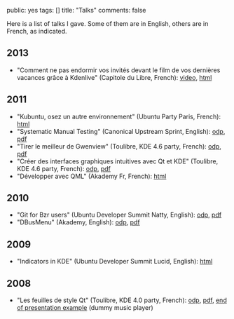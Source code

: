 public: yes
tags: []
title: "Talks"
comments: false

Here is a list of talks I gave. Some of them are in English, others are
in French, as indicated.

## 2013

- "Comment ne pas endormir vos invités devant le film de vos dernières vacances grâce à Kdenlive" (Capitole du Libre, French):
  [video](http://2013.capitoledulibre.org/conferences/multimedia-bureautique/comment-ne-pas-endormir-vos-invites-devant-le-film-de-vos-dernieres-vacances-grace-a-kdenlive.html),
  [html](2013/toulibre-kdenlive/toulibre-kdenlive.html)

## 2011

- "Kubuntu, osez un autre environnement" (Ubuntu Party Paris, French):
  [html](2011/kubuntu_ubuntu-party-paris-novembre/kubuntu.html)
- "Systematic Manual Testing" (Canonical Upstream Sprint, English):
  [odp](2011/manual-testing_upstream-sprint/manual-testing.odp),
  [pdf](2011/manual-testing_upstream-sprint/manual-testing.pdf)
- "Tirer le meilleur de Gwenview" (Toulibre, KDE 4.6 party, French):
  [odp](2011/gwenview_toulibre-kde-4.6/gwenview.odp),
  [pdf](2011/gwenview_toulibre-kde-4.6/gwenview.pdf)
- "Créer des interfaces graphiques intuitives avec Qt et KDE" (Toulibre, KDE 4.6 party, French):
  [odp](2011/creation-interfaces-graphiques_toulibre-kde-4.6/creation-interfaces-graphiques.odp),
  [pdf](2011/creation-interfaces-graphiques_toulibre-kde-4.6/creation-interfaces-graphiques.pdf)
- "Développer avec QML" (Akademy Fr, French):
  [html](2011/developper-avec-qml_akademy-fr/developper-avec-qml.html)

## 2010

- "Git for Bzr users" (Ubuntu Developer Summit Natty, English):
  [odp](2010/git-for-bzr-users_uds-natty/git-for-bzr-users.odp),
  [pdf](2010/git-for-bzr-users_uds-natty/git-for-bzr-users.pdf)
- "DBusMenu" (Akademy, English):
  [odp](2010/dbusmenu_akademy-2010/dbusmenu.odp),
  [pdf](2010/dbusmenu_akademy-2010/dbusmenu.pdf)

## 2009

- "Indicators in KDE" (Ubuntu Developer Summit Lucid, English):
  [html](2009/indicate-qt_uds-lucid/indicate-qt.html)

## 2008

- "Les feuilles de style Qt" (Toulibre, KDE 4.0 party, French):
  [odp](2008/qtcss_toulibre-kde-4.0/qtcss.odp),
  [pdf](2008/qtcss_toulibre-kde-4.0/qtcss.pdf),
  [end of presentation example](2008/qtcss_toulibre-kde-4.0/musicplayer.tar.bz2) (dummy music player)
